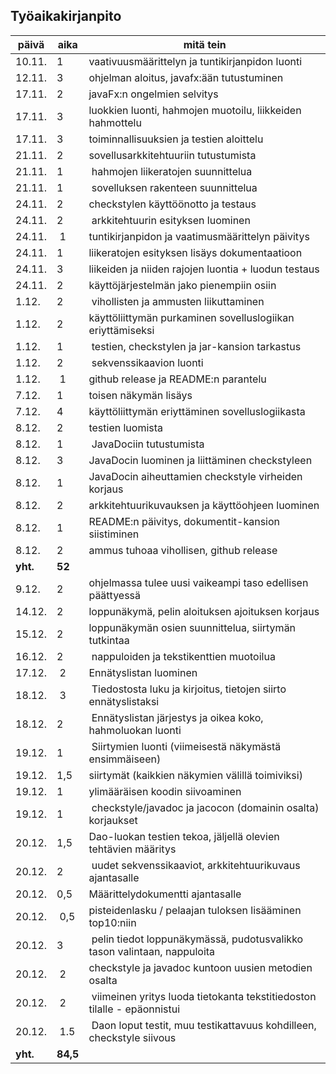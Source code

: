## Työaikakirjanpito
päivä | aika | mitä tein
------| ---| ----------
10.11. | 1 | vaativuusmäärittelyn ja tuntikirjanpidon luonti
12.11. | 3 | ohjelman aloitus, javafx:ään tutustuminen
17.11. | 2 | javaFx:n ongelmien selvitys
17.11.| 3 | luokkien luonti, hahmojen muotoilu, liikkeiden hahmottelu
17.11.| 3 | toiminnallisuuksien ja testien aloittelu
21.11. | 2 | sovellusarkkitehtuuriin tutustumista
21.11. | 1 | hahmojen liikeratojen suunnittelua
21.11. | 1 | sovelluksen rakenteen suunnittelua
24.11. | 2 | checkstylen käyttöönotto ja testaus
24.11. | 2 | arkkitehtuurin esityksen luominen
24.11. | 1 | tuntikirjanpidon ja vaatimusmäärittelyn päivitys
24.11. | 1 | liikeratojen esityksen lisäys dokumentaatioon
24.11. | 3 | liikeiden ja niiden rajojen luontia + luodun testaus
24.11. | 2 | käyttöjärjestelmän jako pienempiin osiin
1.12. | 2 | vihollisten ja ammusten liikuttaminen
1.12. | 2 | käyttöliittymän purkaminen sovelluslogiikan eriyttämiseksi
1.12. | 1 | testien, checkstylen ja jar-kansion tarkastus
1.12. | 2 | sekvenssikaavion luonti
1.12. | 1 | github release ja README:n parantelu
7.12. | 1 | toisen näkymän lisäys
7.12. | 4 | käyttöliittymän eriyttäminen sovelluslogiikasta 
8.12. | 2 | testien luomista
8.12. | 1 | JavaDociin tutustumista
8.12. | 3 | JavaDocin luominen ja liittäminen checkstyleen
8.12. | 1 | JavaDocin aiheuttamien checkstyle virheiden korjaus
8.12. | 2 | arkkitehtuurikuvauksen ja käyttöohjeen luominen
8.12. | 1 | README:n päivitys, dokumentit-kansion siistiminen
8.12. | 2 | ammus tuhoaa vihollisen, github release
**yht.** | **52**
9.12. | 2 | ohjelmassa tulee uusi vaikeampi taso edellisen päättyessä
14.12. | 2 | loppunäkymä, pelin aloituksen ajoituksen korjaus
15.12. | 2 | loppunäkymän osien suunnittelua, siirtymän tutkintaa
16.12. | 2 | nappuloiden ja tekstikenttien muotoilua
17.12. | 2 | Ennätyslistan luominen
18.12. | 3 | Tiedostosta luku ja kirjoitus, tietojen siirto ennätyslistaksi
18.12. | 2 | Ennätyslistan järjestys ja oikea koko, hahmoluokan luonti
19.12. | 1 | Siirtymien luonti (viimeisestä näkymästä ensimmäiseen)
19.12. | 1,5| siirtymät (kaikkien näkymien välillä toimiviksi)
19.12. | 1 | ylimääräisen koodin siivoaminen
19.12. | 1 | checkstyle/javadoc ja jacocon (domainin osalta) korjaukset
20.12. | 1,5 | Dao-luokan testien tekoa, jäljellä olevien tehtävien määritys
20.12. | 2 | uudet sekvenssikaaviot, arkkitehtuurikuvaus ajantasalle
20.12. | 0,5 | Määrittelydokumentti ajantasalle
20.12. | 0,5 | pisteidenlasku / pelaajan tuloksen lisääminen top10:niin
20.12. | 3 | pelin tiedot loppunäkymässä, pudotusvalikko tason valintaan, nappuloita
20.12. | 2 | checkstyle ja javadoc kuntoon uusien metodien osalta
20.12. | 2 | viimeinen yritys luoda tietokanta tekstitiedoston tilalle - epäonnistui
20.12. | 1.5 | Daon loput testit, muu testikattavuus kohdilleen, checkstyle siivous
**yht.** | **84,5**
